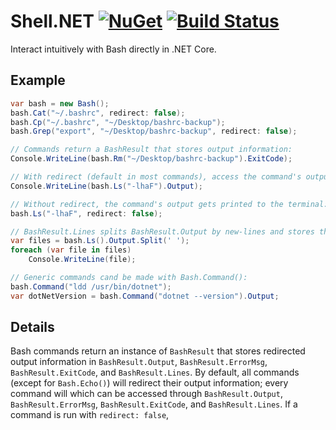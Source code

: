 # Shell.NET  [![NuGet](https://img.shields.io/nuget/v/Shell.NET.svg)](https://preview.nuget.org/packages/Shell.NET/) [![Build Status](https://travis-ci.org/phil-harmoniq/Shell.NET.svg?branch=master)](https://travis-ci.org/phil-harmoniq/Shell.NET)

Interact intuitively with Bash directly in .NET Core.

## Example

```C#
var bash = new Bash();
bash.Cat("~/.bashrc", redirect: false);
bash.Cp("~/.bashrc", "~/Desktop/bashrc-backup");
bash.Grep("export", "~/Desktop/bashrc-backup", redirect: false);

// Commands return a BashResult that stores output information:
Console.WriteLine(bash.Rm("~/Desktop/bashrc-backup").ExitCode);

// With redirect (default in most commands), access the command's output from BashResult.Output:
Console.WriteLine(bash.Ls("-lhaF").Output);

// Without redirect, the command's output gets printed to the terminal:
bash.Ls("-lhaF", redirect: false);

// BashResult.Lines splits BashResult.Output by new-lines and stores the result as an array:
var files = bash.Ls().Output.Split(' ');
foreach (var file in files)
    Console.WriteLine(file);

// Generic commands cand be made with Bash.Command():
bash.Command("ldd /usr/bin/dotnet");
var dotNetVersion = bash.Command("dotnet --version").Output;
```

## Details

Bash commands return an instance of `BashResult` that stores redirected output information in `BashResult.Output`, `BashResult.ErrorMsg`, `BashResult.ExitCode`, and `BashResult.Lines`. By default, all commands (except for `Bash.Echo()`) will redirect their output information; every command will which can be accessed through `BashResult.Output`, `BashResult.ErrorMsg`, `BashResult.ExitCode`, and `BashResult.Lines`. If a command is run with `redirect: false`,

